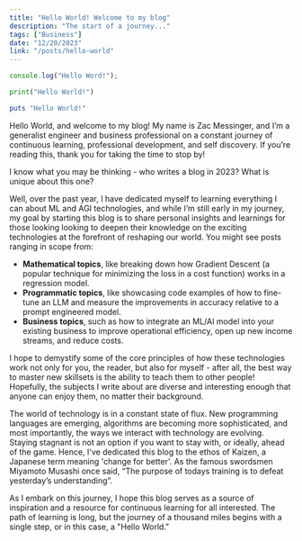 ```yaml
---
title: "Hello World! Welcome to my blog"
description: "The start of a journey..."
tags: ["Business"]
date: "12/20/2023"
link: "/posts/hello-world"
---
```


```javascript
console.log("Hello Word!");
```

```python
print("Hello World!")
```

```ruby
puts "Hello World!"
```

Hello World, and welcome to my blog! My name is Zac Messinger, and I’m a generalist engineer and business professional on a constant journey of continuous learning, professional development, and self discovery. If you’re reading this, thank you for taking the time to stop by!

I know what you may be thinking - who writes a blog in 2023? What is unique about this one?

Well, over the past year, I have dedicated myself to learning everything I can about ML and AGI technologies, and while I’m still early in my journey, my goal by starting this blog is to share personal insights and learnings for those looking looking to deepen their knowledge on the exciting technologies at the forefront of reshaping our world. You might see posts ranging in scope from:

-   **Mathematical topics**, like breaking down how Gradient Descent (a popular technique for minimizing the loss in a cost function) works in a regression model.
-   **Programmatic topics**, like showcasing code examples of how to fine-tune an LLM and measure the improvements in accuracy relative to a prompt engineered model.
-   **Business topics**, such as how to integrate an ML/AI model into your existing business to improve operational efficiency, open up new income streams, and reduce costs.

I hope to demystify some of the core principles of how these technologies work not only for you, the reader, but also for myself - after all, the best way to master new skillsets is the ability to teach them to other people! Hopefully, the subjects I write about are diverse and interesting enough that anyone can enjoy them, no matter their background.

The world of technology is in a constant state of flux. New programming languages are emerging, algorithms are becoming more sophisticated, and most importantly, the ways we interact with technology are evolving. Staying stagnant is not an option if you want to stay with, or ideally, ahead of the game. Hence, I've dedicated this blog to the ethos of Kaizen, a Japanese term meaning 'change for better'. As the famous swordsmen Miyamoto Musashi once said, “The purpose of todays training is to defeat yesterday’s understanding”.

As I embark on this journey, I hope this blog serves as a source of inspiration and a resource for continuous learning for all interested. The path of learning is long, but the journey of a thousand miles begins with a single step, or in this case, a "Hello World."
